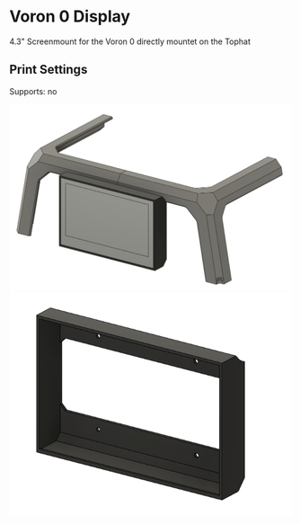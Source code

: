 
# Voron 0 Display

4.3" Screenmount for the Voron 0 directly mountet on the Tophat

## Print Settings
Supports: no






![Preview](https://github.com/LeDomme/cad_models/blob/main/Voron0_4_3_Display/res/picture_1.png)
![Preview](https://github.com/LeDomme/cad_models/blob/main/Voron0_4_3_Display/res/picture_2.png)